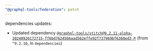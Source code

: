 ```yaml
---
"@graphql-tools/federation": patch
---
```

dependencies updates:
  - Updated dependency [`@graphql-tools/stitch@9.2.11-alpha-20240926172715-ff6bd76245b6aad562effe92f737969bf6368ed3` ↗︎](https://www.npmjs.com/package/@graphql-tools/stitch/v/9.2.11) (from `^9.2.10`, in `dependencies`)
